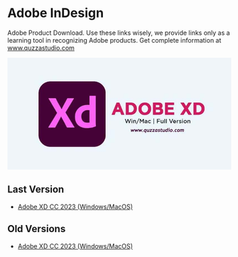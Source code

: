 # Adobe InDesign
Adobe Product Download. Use these links wisely, we provide links only as a learning tool in recognizing Adobe products.
Get complete information at www.quzzastudio.com

![Adobe XD CC 2023 (Windows/MacOS)](https://github.com/reresetyawan/adobe-products-download/blob/main/images/adobe-xd-cc-2023.jpg)

## Last Version
* [Adobe XD CC 2023 (Windows/MacOS)](https://www.quzzastudio.com/2022/11/download-full-version-of-adobe-xd-cc.html)
 
## Old Versions
* [Adobe XD CC 2023 (Windows/MacOS)](https://www.quzzastudio.com/2022/11/download-full-version-of-adobe-xd-cc.html)
